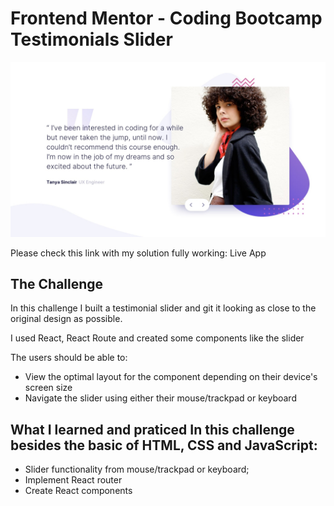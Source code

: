 # Frontend Mentor - Coding Bootcamp Testimonials Slider

![Desktop Design](./desktop-design-slide-1.jpg)

Please check this link with my solution fully working: Live App

## The Challenge

In this challenge I built a testimonial slider and git it looking as close to the original design as possible.

I used React, React Route and created some components like the slider

The users should be able to: 

- View the optimal layout for the component depending on their device's screen size
- Navigate the slider using either their mouse/trackpad or keyboard

## What I learned and praticed In this challenge besides the basic of HTML, CSS and JavaScript:

 - Slider functionality from mouse/trackpad or keyboard;
 - Implement React router
 - Create React components
